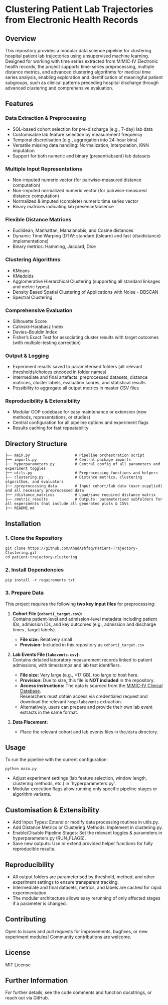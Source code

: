 # Clustering Patient Lab Trajectories from Electronic Health Records
## Overview
This repository provides a modular data science pipeline for clustering hospital patient lab trajectories using unsupervised machine learning. Designed for working with time series extracted from MIMIC-IV Electronic health records, the project supports time-series preprocessing, multiple distance metrics, and advanced clustering algorithms for medical time series analysis, enabling exploration and identification of meaningful patient subgroups, such as clinical patterns preceding hospital discharge through advanced clustering and comprehensive evaluation.

## Features
### Data Extraction & Preprocessing
* SQL-based cohort selection for pre-discharge (e.g., 7-day) lab data
* Customisable lab feature selection by measurement frequency
* Temporal discretisation (e.g., aggregation into 24-hour bins)
* Versatile missing data handling: Normalization, Interpolation, KNN imputation
* Support for both numeric and binary (present/absent) lab datasets

### Multiple Input Representations
* Non-imputed numeric vector (for pairwise-measured distance computation)
* Non-imputed normalized numeric vector (for pairwise-measured distance computation)
* Normalized & imputed (complete) numeric time series vector
* Binary matrices indicating lab presence/absence

### Flexible Distance Matrices
* Euclidean, Manhattan, Mahalanobis, and Cosine distances
* Dynamic Time Warping (DTW: standard (tslearn) and fast (dtaidistance) implementations)
* Binary metrics: Hamming, Jaccard, Dice

### Clustering Algorithms
* KMeans
* KMedoids
* Agglomerative Hierarchical Clustering (supporting all standard linkages and metric types)
* Density Based Spatial Clustering of Applications with Noise - DBSCAN
* Spectral Clustering

### Comprehensive Evaluation
* Silhouette Score
* Calinski–Harabasz Index
* Davies–Bouldin Index
* Fisher’s Exact Test for associating cluster results with target outcomes (with multiple-testing correction)

### Output & Logging
* Experiment results saved to parameterised folders (all relevant thresholds/choices encoded in folder names)
* Intermediate and final artefacts: preprocessed datasets, distance matrices, cluster labels, evaluation scores, and statistical results
* Possibility to aggregate all output metrics in master CSV files

### Reproducibility & Extensibility
* Modular OOP codebase for easy maintenance or extension (new methods, representations, or studies)
* Central configuration for all pipeline options and experiment flags
* Results caching for fast repeatability

## Directory Structure
```
├── main.py                    # Pipeline orchestration script
├── imports.py                 # Central package imports
├── hyperparameters.py         # Central config of all parameters and experiment toggles
├── utils.py                   # Preprocessing functions and helpers 
├── clustering.py              # Distance metrics, clustering algorithms, and evaluators 
├── /preprocessing_data        # Input cohort/lab data (user-supplied) and all necessary preprocessed data
├── /distance_matrices         # Load/save required distance matrix  
├── /metric_results            # Outputs: parameterised subfolders for all experiments that include all generated plots & CSVs
├── README.md
```

## Installation
### 1. Clone the Repository
```
git clone https://github.com/AhadAshfaq/Patient-Trajectory-Clustering.git
cd patient-trajectory-clustering
```
### 2. Install Dependencies
```
pip install -r requirements.txt
```

### 3. Prepare Data
This project requires the following **two key input files** for preprocessing:

1. **Cohort File (`cohort1_target.csv`):**  
   Contains patient-level and admission-level metadata including patient IDs, admission IDs, and key outcomes (e.g., admission and discharge times , target labels).  
   - **File size:** Relatively small  
   - **Provision:** Included in this repository as `cohort1_target.csv`

2. **Lab Events File (`labevents.csv`):**  
   Contains detailed laboratory measurement records linked to patient admissions, with timestamps and lab test identifiers.  
   - **File size:** Very large (e.g., >17 GB), too large to host here.  
   - **Provision:** Due to size, this file is **NOT included** in the repository.  
   - **Access instructions:** The data is sourced from the [MIMIC-IV Clinical Database](https://physionet.org/content/mimiciv).  
     Researchers must obtain access via credentialed request and download the relevant `hosp/labevents` extraction.  
   - Alternatively, users can prepare and provide their own lab event extracts in the same format.

3. **Data Placement:**
   - Place the relevant cohort and lab events files in the`/data` directory.

## Usage
To run the pipeline with the current configuration:
```
python main.py
```

* Adjust experiment settings (lab feature selection, window length, clustering methods, etc.) in 'hyperparameters.py'.
* Modular execution flags allow running only specific pipeline stages or algorithm variants.

## Customisation & Extensibility
* Add Input Types: Extend or modify data processing routines in utils.py.
* Add Distance Metrics or Clustering Methods: Implement in clustering.py.
* Enable/Disable Pipeline Stages: Set the relevant toggles & parameters in hyperparameters.py (RUN_FLAGS).
* Save new outputs: Use or extend provided helper functions for fully reproducible results.

## Reproducibility
* All output folders are parameterised by threshold, method, and other experiment settings to ensure transparent tracking.
* Intermediate and final datasets, metrics, and labels are cached for rapid experimentation.
* The modular architecture allows easy rerunning of only affected stages if a parameter is changed.

## Contributing
Open to issues and pull requests for improvements, bugfixes, or new experiment modules! Community contributions are welcome.

## License
MIT License

## Further Information
For further details, see the code comments and function docstrings, or reach out via GitHub.
















